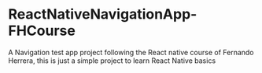 # ReactNativeNavigationApp-FHCourse

A Navigation test app project following the React native course of Fernando Herrera, this is just a simple project to learn React Native basics
